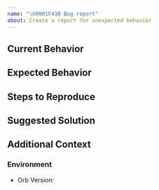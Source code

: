 ```yaml
---
name: "\U0001F41B Bug report"
about: Create a report for unexpected behavior
---
```


## Current Behavior

<!-- If applicable, add screenshots to help explain your problem. -->

## Expected Behavior

<!-- A clear and concise description of what you expected to happen. -->

## Steps to Reproduce

<!-- Explain how you got this issue to happen. -->

## Suggested Solution

<!-- How could we solve this bug? -->

## Additional Context

<!-- Add anything else about the problem here. -->

### Environment

<!-- Please fill out at least 'Version' and any other applicable CircleCI related versions. -->

- Orb Version:
